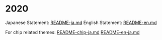 # 2020

Japanese Statement: [README-ja.md](README-ja.md)
English Statement: [README-en.md](README-en.md)

For chip related themes: [README-chip-ja.md](README-chip-ja.md) [README-en-ja.md](README-en-ja.md)

